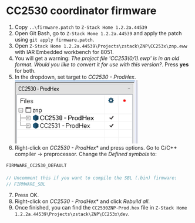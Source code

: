 # CC2530 coordinator firmware
1. Copy `..\firmware.patch` to `Z-Stack Home 1.2.2a.44539`
2. Open Git Bash, go to `Z-Stack Home 1.2.2a.44539` and apply the patch using `git apply firmware.patch`.
3. Open `Z-Stack Home 1.2.2a.44539\Projects\zstack\ZNP\CC253x\znp.eww` with IAR Embedded workbench for 8051.
4. You will get a warning: *The project file 'CC253(0/1).ewp' is in an old format. Would you like to convert it for use with this version?*. Press **yes** for both.
5. In the dropdown, set target to *CC2530 - ProdHex*.
![Target](images/target.PNG)
6. Right-click on *CC2530 - ProdHex** and press options. Go to C/C++ compiler -> preprocessor. Change the *Defined symbols* to:
```c
FIRMWARE_CC2530_DEFAULT

// Uncomment this if you want to compile the SBL (.bin) firmware:
// FIRMWARE_SBL 
```
7. Press OK.
8. Right-click on *CC2530 - ProdHex** and click *Rebuild all*.
9. Once finished, you can find the `CC2530ZNP-Prod.hex` file in `Z-Stack Home 1.2.2a.44539\Projects\zstack\ZNP\CC253x\dev`.
